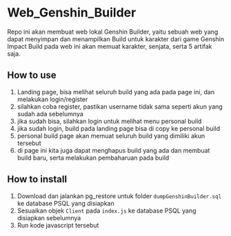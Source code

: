 # Web_Genshin_Builder
Repo ini akan membuat web lokal Genshin Builder, yaitu sebuah web yang dapat menyimpan dan menampilkan Build untuk karakter dari game Genshin Impact
Build pada web ini akan memuat karakter, senjata, serta 5 artifak saja.

## How to use
1. Landing page, bisa melihat seluruh build yang ada pada page ini, dan melakukan login/register
2. silahkan coba register, pastikan username tidak sama seperti akun yang sudah ada sebelumnya
3. jika sudah bisa, silahkan login untuk melihat menu personal build
4. jika sudah login, build pada landing page bisa di copy ke personal build
5. personal build page akan memuat seluruh build yang dimiliki akun tersebut
6. di page ini kita juga dapat menghapus build yang ada dan membuat build baru, serta melakukan pembaharuan pada build

## How to install
1. Download dan jalankan pg_restore untuk folder ```dumpGenshinBuilder.sql``` ke database PSQL yang disiapkan
2. Sesuaikan objek ```Client``` pada ```index.js``` ke database PSQL yang disiapkan sebelumnya
3. Run kode javascript tersebut
